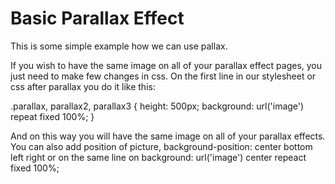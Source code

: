 # Basic Parallax Effect

This is some simple example how we can use pallax.

If you wish to have the same image on all of your parallax effect pages, you just need to make few changes in css. 
On the first line in our stylesheet or css after parallax you do it like this:

.parallax, parallax2, parallax3 {
	height: 500px;
	background: url('image') repeat fixed 100%;
}

And on this way you will have the same image on all of your parallax effects.
You can also add position of picture, background-position: center bottom left right or on the same line on 
background: url('image') center repeact fixed 100%;
